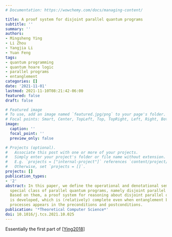 ```yaml
---
# Documentation: https://wowchemy.com/docs/managing-content/

title: A proof system for disjoint parallel quantum programs
subtitle: ''
summary: ''
authors:
- Mingsheng Ying
- Li Zhou
- Yangjia Li
- Yuan Feng
tags:
- quantum programming
- quantum hoare logic
- parallel programs
- entanglement
categories: []
date: '2021-11-01'
lastmod: 2021-11-10T08:21:42-06:00
featured: false
draft: false

# Featured image
# To use, add an image named `featured.jpg/png` to your page's folder.
# Focal points: Smart, Center, TopLeft, Top, TopRight, Left, Right, BottomLeft, Bottom, BottomRight.
image:
  caption: ''
  focal_point: ''
  preview_only: false

# Projects (optional).
#   Associate this post with one or more of your projects.
#   Simply enter your project's folder or file name without extension.
#   E.g. `projects = ["internal-project"]` references `content/project/deep-learning/index.md`.
#   Otherwise, set `projects = []`.
projects: []
publication_types:
- '2'
abstract: In this paper, we define the operational and denotational semantics of a
  special class of parallel quantum programs, namely disjoint parallel quantum programs.
  Based on them, a proof system for reasoning about disjoint parallel quantum programs
  is developed, which is (relatively) complete even when entanglement between different
  processes appears in the preconditions and postconditions.
publication: '*Theoretical Computer Science*'
doi: 10.1016/j.tcs.2021.10.025
---
```

Essentially the first part of [[Ying2018](../Ying2018)]
